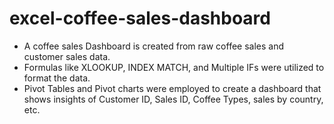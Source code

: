 <h1>excel-coffee-sales-dashboard</h1>

- A coffee sales Dashboard is created from raw coffee sales and customer sales data.
- Formulas like XLOOKUP, INDEX MATCH, and Multiple IFs were utilized to format the data.
- Pivot Tables and Pivot charts were employed to create a dashboard that shows insights of Customer ID, Sales ID, Coffee Types, sales by country, etc.



